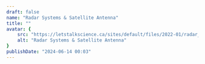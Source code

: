 ```yaml
---
draft: false
name: "Radar Systems & Satellite Antenna"
title: ""
avatar: {
    src: "https://letstalkscience.ca/sites/default/files/2022-01/radar_dish.jpg",
    alt: "Radar Systems & Satellite Antenna"
}
publishDate: "2024-06-14 00:03"
---
```

